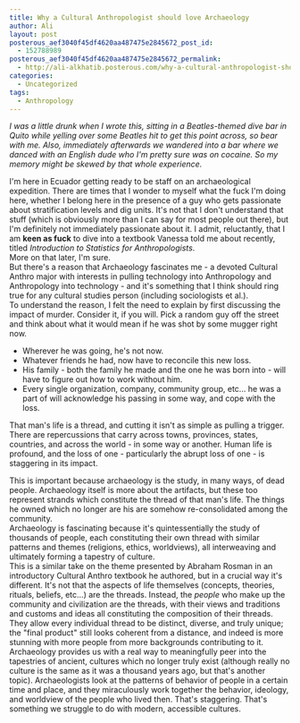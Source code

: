 ```yaml
---
title: Why a Cultural Anthropologist should love Archaeology
author: Ali
layout: post
posterous_aef3040f45df4620aa487475e2845672_post_id:
  - 152788989
posterous_aef3040f45df4620aa487475e2845672_permalink:
  - http://ali-alkhatib.posterous.com/why-a-cultural-anthropologist-should-love-arc
categories:
  - Uncategorized
tags:
  - Anthropology
---
```

*I was a little drunk when I wrote this, sitting in a Beatles-themed dive bar in Quito while yelling over some Beatles hit to get this point across, so bear with me. Also, immediately afterwards we wandered into a bar where we danced with an English dude who I'm pretty sure was on cocaine. So my memory might be skewed by that whole experience.*  
<div>
  I'm here in Ecuador getting ready to be staff on an archaeological expedition. There are times that I wonder to myself what the fuck I'm doing here, whether I belong here in the presence of a guy who gets passionate about stratification levels and dig units. It's not that I don't understand that stuff (which is obviously more than I can say for most people out there), but I'm definitely not immediately passionate about it. I admit, reluctantly, that I am <b>keen as fuck</b> to dive into a textbook Vanessa told me about recently, titled <i>Introduction to Statistics for Anthropologists</i>.
</div>

<div>
  More on that later, I'm sure.
</div>

<div>
  But there's a reason that Archaeology fascinates me - a devoted Cultural Anthro major with interests in pulling technology into Anthropology and Anthropology into technology - and it's something that I think should ring true for any cultural studies person (including sociologists et al.).
</div>

<div>
  To understand the reason, I felt the need to explain by first discussing the impact of murder. Consider it, if you will. Pick a random guy off the street and think about what it would mean if he was shot by some mugger right now.
</div>

<div>
  <ul>
    <li>
      Wherever he was going, he's not now.
    </li>
    <li>
      Whatever friends he had, now have to reconcile this new loss.
    </li>
    <li>
      His family - both the family he made and the one he was born into - will have to figure out how to work without him.
    </li>
    <li>
      Every single organization, company, community group, etc... he was a part of will acknowledge his passing in some way, and cope with the loss.
    </li>
  </ul>
  
  <div>
    That man's life is a thread, and cutting it isn't as simple as pulling a trigger. There are repercussions that carry across towns, provinces, states, countries, and across the world - in some way or another. Human life is profound, and the loss of one - particularly the abrupt loss of one - is staggering in its impact.
  </div></p>
</div>

<div>
  This is important because archaeology is the study, in many ways, of dead people. Archaeology itself is more about the artifacts, but these too represent strands which constitute the thread of that man's life. The things he owned which no longer are his are somehow re-consolidated among the community.
</div>

<div>
  Archaeology is fascinating because it's quintessentially the study of thousands of people, each constituting their own thread with similar patterns and themes (religions, ethics, worldviews), all interweaving and ultimately forming a tapestry of culture.
</div>

<div>
  This is a similar take on the theme presented by Abraham Rosman in an introductory Cultural Anthro textbook he authored, but in a crucial way it's different. It's not that the aspects of life themselves (concepts, theories, rituals, beliefs, etc...) are the threads. Instead, the <i>people</i> who make up the community and civilization are the threads, with their views and traditions and customs and ideas all constituting the composition of their threads. They allow every individual thread to be distinct, diverse, and truly unique; the "final product" still looks coherent from a distance, and indeed is more stunning with more people from more backgrounds contributing to it.
</div>

<div>
  Archaeology provides us with a real way to meaningfully peer into the tapestries of ancient, cultures which no longer truly exist (although really no culture is the same as it was a thousand years ago, but that's another topic). Archaeologists look at the patterns of behavior of people in a certain time and place, and they miraculously work together the behavior, ideology, and worldview of the people who lived then. That's staggering. That's something we struggle to do with modern, accessible cultures.
</div>
